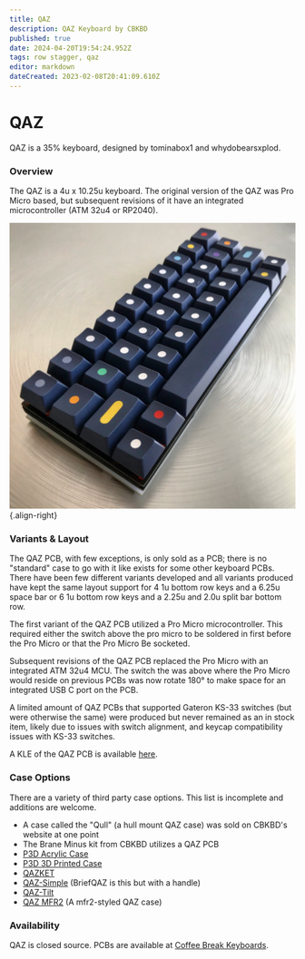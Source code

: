 ```yaml
---
title: QAZ
description: QAZ Keyboard by CBKBD
published: true
date: 2024-04-20T19:54:24.952Z
tags: row stagger, qaz
editor: markdown
dateCreated: 2023-02-08T20:41:09.610Z
---
```


# QAZ

QAZ is a 35% keyboard, designed by tominabox1 and whydobearsxplod.

### Overview

The QAZ is a 4u x 10.25u keyboard. The original version of the QAZ was Pro Micro based, but subsequent revisions of it have an integrated microcontroller (ATM 32u4 or RP2040). 

![qaz.jpeg](/boards/images/qaz.jpeg){.align-right}

### Variants & Layout

The QAZ PCB, with few exceptions, is only sold as a PCB; there is no "standard" case to go with it like exists for some other keyboard PCBs. There have been few different variants developed and all variants produced have kept the same layout support for 4 1u bottom row keys and a 6.25u space bar or 6 1u bottom row keys and a 2.25u and 2.0u split bar bottom row. 

The first variant of the QAZ PCB utilized a Pro Micro microcontroller. This required either the switch above the pro micro to be soldered in first before the Pro Micro or that the Pro Micro Be socketed. 

Subsequent revisions of the QAZ PCB replaced the Pro Micro with an integrated ATM 32u4 MCU. The switch the was above where the Pro Micro would reside on previous PCBs was now rotate 180° to make space for an integrated USB C port on the PCB. 

A limited amount of QAZ PCBs that supported Gateron KS-33 switches (but were otherwise the same) were produced but never remained as an in stock item, likely due to issues with switch alignment, and keycap compatibility issues with KS-33 switches.

A KLE of the QAZ PCB is available [here](http://www.keyboard-layout-editor.com/##@@=Q%0A1u&=W&=E&=R&=T&=Y&=U&=I&=O&_w:1.25%3B&=P%0A1.25u%3B&@_w:1.25%3B&=A%0A1.25u&=S&=D&=F&=G&=H&=J&=K&=L&=Enter%0A1u%3B&@_w:1.75%3B&=Z%0A1.75u&=X&=C&=V&=B&=N&=M&=%3C%0A.&_w:1.5%3B&=Shift%0A1.5u%3B&@_c=%23f7baba%3B&=Super%0A1u&=Meta%0A1u&_w:6.25%3B&=%0A6.25u&=Meta%0A1u&=Super%0A1u%3B&@_y:1%3B&=%0A1u&=%0A1u&=%0A1u&_w:2.25%3B&=%0A2.25u&_w:2%3B&=%0A2u&=%0A1u&=%0A1u&=%0A1u).

### Case Options

There are a variety of third party case options. This list is incomplete and additions are welcome.

* A case called the "Qull" (a hull mount QAZ case) was sold on CBKBD's website at one point
* The Brane Minus kit from CBKBD utilizes a QAZ PCB
*   [P3D Acrylic Case](https://p3dstore.com/collections/acrylic-keyboard-cases/products/qaz-acrylic-keyboard-case)
*   [P3D 3D Printed Case](https://p3dstore.com/collections/3d-printed-keyboard-cases/products/qaz-3dp-keyboard-case)
*   [QAZKET](https://crft.bigcartel.com/product/qazket)
*   [QAZ-Simple](https://github.com/dingusxmcgee/QAZ-Simple) (BriefQAZ is this but with a handle)
*   [QAZ-Tilt](https://github.com/dingusxmcgee/QAZ-Tilt)
*   [QAZ MFR2](https://github.com/seirin-blu/QAZ-MFR2) (A mfr2-styled QAZ case)

### Availability

QAZ is closed source. PCBs are available at [Coffee Break Keyboards](https://www.cbkbd.com/product/qaz-keyboard-kit).